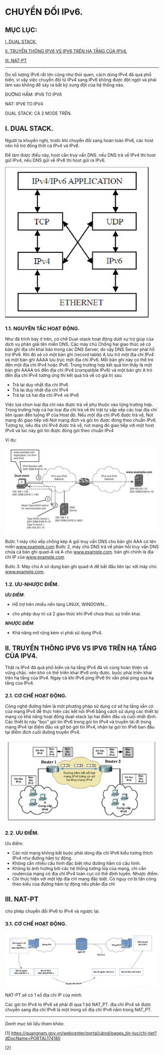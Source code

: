 # CHUYỂN ĐỐI IPv6.


## MỤC LỤC:

[I. DUAL STACK.](#i-dual-stack)

[II. TRUYỀN THÔNG IPV6 VS IPV6 TRÊN HẠ TẦNG CỦA IPV4.](#ii-truyền-thông-ipv6-vs-ipv6-trên-hạ-tầng-của-ipv4)

[III. NAT-PT](#iii-nat-pt)


---

 Do số lượng IPv6 rất lớn cũng như thói quen, cách dùng IPv4 đã quá phổ biến, vì vậy việc chuyển đối từ IPv4 sang IPv6 không được đột ngột và phải làm sao không để sảy ra bất kỳ xung đột của hệ thống nào.

 ĐƯỜNG HẦM: IPV6 TO IPV6

 NAT: IPV6 TO IPV4

 DUAL STACK: CẢ 2 MODE TRÊN.





## I. DUAL STACK.

Người ta khuyến nghị, trước khi chuyển đổi sang hoàn toàn IPv6, các host nên hỗ trợ đồng thời cả IPv4 và IPv6.

Để làm được điều này, host cần truy vấn DNS. nếu DNS trả về IPv4 thì host gửi IPv4, nếu DNS gửi về IPv6 thì host gửi ra IPv6.

![hinh ](../images/15_dualstack.png)


### 1.1. NGUYÊN TẮC HOẠT ĐỘNG.


Như đã trình bày ở trên, cơ chế Dual-stack hoạt động dưới sự trợ giúp của dịch vụ phân giải tên miền DNS. Các máy chủ Chồng hai giao thức sẽ có bản ghi địa chỉ khai báo trong các DNS Server, do vậy DNS Server phải hỗ trợ IPv6. Khi đó sẽ có một bản ghi (record table) A lưu trữ một địa chỉ IPv4 và một bản ghi AAAA lưu trực một địa chỉ IPv6. Mỗi bản ghi này có thể trỏ đến một địa chỉ IPv4 hoặc IPv6. Trong trường hợp kết quả tìm thấy là một bản ghi AAAA trỏ đến địa chỉ IPv4 (compatible IPv6) và một bản ghi A trỏ đến địa chỉ IPv4 tương ứng thí kết quả trả về có giá trị sau:

- Trả lại duy nhất địa chỉ IPv6
- Trả lại duy nhất địa chỉ IPv4
- Trả lại cả hai địa chỉ IPv4 và IPv6

Việc lựa chọn loại địa chỉ nào được trả về phụ thuộc vào từng trường hợp. Trong trường hợp cả hai loại địa chỉ trả về thì trật tự sắp xếp các loại địa chỉ liên quan đến luồng IP của Host đó. Nếu một địa chỉ IPv6 được trả về, Nút mạng đó giao tiếp với Nút mạng địch và gói tin được đóng theo chuẩn IPv6. Tương tự, nếu địa chỉ IPv4 được trả về, nút mạng đó giao tiếp với một host IPv4 và lúc này gói tin được đóng gói theo chuẩn IPv4


Ví dụ:


![hinh ](../images/17_dualstack.png)

Bước 1  máy chủ xếp chồng kép A gửi truy vấn DNS cho bản ghi AAA có tên miền www.example.com
Bước 2, máy chủ DNS trả về phản hồi truy vấn DNS chứa cả bản ghi quad-A và A cho www.example.com. bản ghi chính là địa chỉ IP của www.example.com

Bước 3: Máy chủ A sử dụng bản ghi quad-A để bắt đầu liên lạc với máy 
chủ www.example.com. 








### 1.2. ƯU-NHƯỢC ĐIỂM.

***ƯU ĐIỂM***:

- Hỗ trợ trên nhiều nền tảng LINUX, WINDOWN...

- cho phép duy trì cả 2 giao thức khi IPv6 chưa thực sự triển khai.

***NHƯỢC ĐIỂM***:

- Khả năng mở rộng kém vì phải sử dụng IPv4.

## II. TRUYỀN THÔNG IPV6 VS IPV6 TRÊN HẠ TẦNG CỦA IPV4.

Thật ra IPv4 đã quá phổ biến và hạ tầng IPv4 đã vô cùng hoàn thiện và vững chăc. nên khó có thể triển khai IPv6 only được. buộc phải triển khai trên hạ tầng của IPv4. Ngay cả khi IPv6 ping IPv6 thì vẫn phải ping qua hạ tầng của IPv4.


### 2.1. CƠ CHẾ HOẠT ĐỘNG.


Công nghệ đường hầm là một phương pháp sử dụng cơ sở hạ tầng sẵn có của mạng IPv4 để thực hiện các kết nối IPv6 bằng cách sử dụng các thiết bị mạng có khả năng hoạt động dual-stack tại hai điểm đầu và cuối nhất định. Các thiết bị này “bọc” gói tin IPv6 trong gói tin IPv4 và truyền tải đi trong mạng IPv4 tại điểm đầu và gỡ bỏ gói tin IPv4, nhận lại gói tin IPv6 ban đầu tại điểm đích cuối đường truyền IPv4.

![hinh ](../images/18_duongham.png)







### 2.2. ƯU ĐIỂM.

Ưu điểm:
- Các nút mạng không bắt buộc phải dùng địa chỉ IPv6 kiểu tương thích IPv4 như đường hầm tự động.
- Không cần nhiều cấu hình đặc biệt như đường hầm có cấu hình.
- Không bị ảnh hưởng bởi các hệ thống tường lửa của mạng, chỉ cần routercủa mạng có địa chỉ IPv4 toàn cục có thể định tuyến. Nhược điểm:
- Chỉ thực hiện với một lớp địa chỉ mạng đặc biệt.
Có nguy cơ bị tấn công theo kiểu của đường hầm tự động nếu phần địa chỉ


## III. NAT-PT

cho phép chuyển đổi IPv6 to IPv4 và ngược lại.

### 3.1. CƠ CHẾ HOẠT ĐỘNG.

![hinh ](../images/20_NAT.png)

NAT-PT sẽ có 1 số địa chỉ IP của mình.

Các gói tin IPv4 to IPv6 sẽ phải đi qua 1 bộ NAT_PT. địa chỉ IPv4 sẽ được chuyển sang địa chỉ IPv6 là một trong số địa chỉ IPv6 nằm trong NAT_PT. 



---
*Danh mục tài liệu tham khảo*:

[1] https://quangnam.gov.vn/webcenter/portal/ubnd/pages_tin-tuc/chi-tiet?dDocName=PORTAL174180

[2] 




